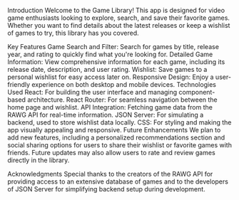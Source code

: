 Introduction
Welcome to the Game Library! This app is designed for video game enthusiasts looking to explore, search, and save their favorite games. Whether you want to find details about the latest releases or keep a wishlist of games to try, this library has you covered.

Key Features
Game Search and Filter: Search for games by title, release year, and rating to quickly find what you're looking for.
Detailed Game Information: View comprehensive information for each game, including its release date, description, and user rating.
Wishlist: Save games to a personal wishlist for easy access later on.
Responsive Design: Enjoy a user-friendly experience on both desktop and mobile devices.
Technologies Used
React: For building the user interface and managing component-based architecture.
React Router: For seamless navigation between the home page and wishlist.
API Integration: Fetching game data from the RAWG API for real-time information.
JSON Server: For simulating a backend, used to store wishlist data locally.
CSS: For styling and making the app visually appealing and responsive.
Future Enhancements
We plan to add new features, including a personalized recommendations section and social sharing options for users to share their wishlist or favorite games with friends. Future updates may also allow users to rate and review games directly in the library.

Acknowledgments
Special thanks to the creators of the RAWG API for providing access to an extensive database of games and to the developers of JSON Server for simplifying backend setup during development.